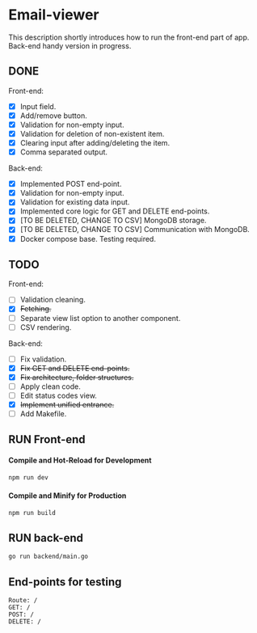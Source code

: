 # Email-viewer

This description shortly introduces how to run the front-end part of app. Back-end handy version in progress.

## DONE

Front-end:

- [x] Input field.
- [x] Add/remove button.
- [x] Validation for non-empty input.
- [x] Validation for deletion of non-existent item.
- [x] Clearing input after adding/deleting the item.
- [x] Comma separated output.

Back-end:

- [x] Implemented POST end-point.
- [x] Validation for non-empty input.
- [x] Validation for existing data input.
- [x] Implemented core logic for GET and DELETE end-points.
- [x] [TO BE DELETED, CHANGE TO CSV] MongoDB storage.  
- [x] [TO BE DELETED, CHANGE TO CSV] Communication with MongoDB.
- [x] Docker compose base. Testing required.

## TODO

Front-end:
- [ ] Validation cleaning.
- [x] ~~Fetching.~~
- [ ] Separate view list option to another component.
- [ ] CSV rendering.

Back-end:
- [ ] Fix validation.
- [x] ~~Fix GET and DELETE end-points.~~
- [x] ~~Fix architecture, folder structures.~~
- [ ] Apply clean code.
- [ ] Edit status codes view.
- [x] ~~Implement unified entrance.~~
- [ ] Add Makefile.

## RUN Front-end

#### Compile and Hot-Reload for Development

```sh 
npm run dev 
```  

#### Compile and Minify for Production

```sh 
npm run build 
```   

## RUN back-end

```sh 
go run backend/main.go 
```  

## End-points for testing

```postman 
Route: / 
GET: /
POST: /
DELETE: / 
```  
